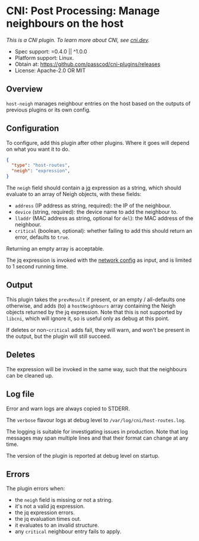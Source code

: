 # CNI: Post Processing: Manage neighbours on the host

_This is a CNI plugin. To learn more about CNI, see [cni.dev](https://cni.dev)._

- Spec support: =0.4.0 || ^1.0.0
- Platform support: Linux.
- Obtain at: https://github.com/passcod/cni-plugins/releases
- License: Apache-2.0 OR MIT

## Overview

`host-neigh` manages neighbour entries on the host based on the outputs of previous plugins or its own config.

## Configuration

To configure, add this plugin after other plugins. Where it goes will depend on what you want it to do.

```json
{
  "type": "host-routes",
  "neigh": "expression",
}
```

The `neigh` field should contain a [jq](https://stedolan.github.io/jq/) expression as a string, which should evaluate to an array of Neigh objects, with these fields:

- `address` (IP address as string, required): the IP of the neighbour.
- `device` (string, required): the device name to add the neighbour to.
- `lladdr` (MAC address as string, optional for `del`): the MAC address of the neighbour.
- `critical` (boolean, optional): whether failing to add this should return an error, defaults to `true`.

Returning an empty array is acceptable.

The jq expression is invoked with the [network config](https://github.com/containernetworking/cni/blob/master/SPEC.md#section-1-network-configuration-format) as input, and is limited to 1 second running time.

## Output

This plugin takes the `prevResult` if present, or an empty / all-defaults one otherwise, and adds (to) a `hostNeighbours` array containing the Neigh objects returned by the jq expression. Note that this is not supported by `libcni`, which will ignore it, so is useful only as debug at this point.

If deletes or non-`critical` adds fail, they will warn, and won't be present in the output, but the plugin will still succeed.

## Deletes

The expression will be invoked in the same way, such that the neighbours can be cleaned up.

## Log file

Error and warn logs are always copied to STDERR.

The `verbose` flavour logs at debug level to `/var/log/cni/host-routes.log`.

The logging is suitable for investigating issues in production. Note that log
messages may span multiple lines and that their format can change at any time.

The version of the plugin is reported at debug level on startup.

## Errors

The plugin errors when:

- the `neigh` field is missing or not a string.
- it's not a valid jq expression.
- the jq expression errors.
- the jq evaluation times out.
- it evaluates to an invalid structure.
- any `critical` neighbour entry fails to apply.
